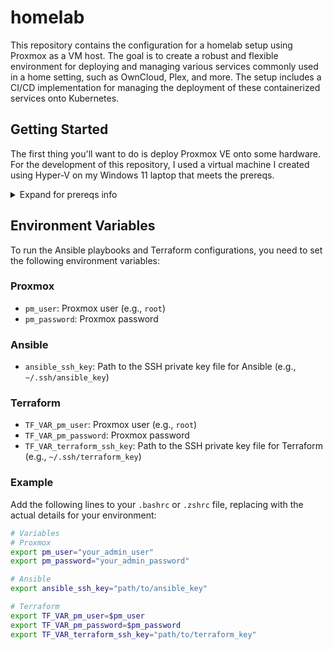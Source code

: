 # homelab

This repository contains the configuration for a homelab setup using Proxmox as a VM host. The goal is to create a robust and flexible environment for deploying and managing various services commonly used in a home setting, such as OwnCloud, Plex, and more. The setup includes a CI/CD implementation for managing the deployment of these containerized services onto Kubernetes.

## Getting Started

The first thing you'll want to do is deploy Proxmox VE onto some hardware. For the development of this repository, I used a virtual machine I created using Hyper-V on my Windows 11 laptop that meets the prereqs.

<details>
<summary>Expand for prereqs info</summary>
## Prerequisites for Running Proxmox as a VM

To run Proxmox VE as a virtual machine for development purposes, ensure that you meet the following prerequisites:

### Hardware Requirements

- **CPU**: Ensure that your host machine has a CPU that supports virtualization (e.g., Intel VT-x or AMD-V).
- **Memory**: Allocate sufficient RAM for both the host machine and the Proxmox VM. A minimum of 4GB for Proxmox is recommended, but more may be needed depending on your use case.
- **Storage**: Allocate enough disk space for the Proxmox VM and the VMs you plan to create within Proxmox.

### Virtualization Software

- **Hypervisor**: Use a hypervisor that supports nested virtualization, such as Hyper-V, VMware Workstation, or VirtualBox.
- **Nested Virtualization**: Ensure that nested virtualization is enabled in your hypervisor settings.

### Network Configuration

- **Bridged Networking**: Configure the Proxmox VM to use bridged networking to ensure it can communicate with other devices on your network.
- **Static IP**: Consider assigning a static IP address to the Proxmox VM for easier access and management.

### Proxmox VE ISO

- **Download**: Download the latest Proxmox VE ISO from the [official Proxmox website](https://www.proxmox.com/en/downloads).
- **Installation**: Follow the [Proxmox installation guide](https://pve.proxmox.com/wiki/Installation) to install Proxmox VE on the VM.

### Host Machine Configuration

- **Resources**: Ensure that the host machine has enough resources (CPU, RAM, and disk space) to run both the host OS and the Proxmox VM efficiently.
- **Virtualization Support**: Verify that virtualization support is enabled in the host machine's BIOS/UEFI settings.

</details>

## Environment Variables

To run the Ansible playbooks and Terraform configurations, you need to set the following environment variables:

### Proxmox

- `pm_user`: Proxmox user (e.g., `root`)
- `pm_password`: Proxmox password

### Ansible

- `ansible_ssh_key`: Path to the SSH private key file for Ansible (e.g., `~/.ssh/ansible_key`)

### Terraform

- `TF_VAR_pm_user`: Proxmox user (e.g., `root`)
- `TF_VAR_pm_password`: Proxmox password
- `TF_VAR_terraform_ssh_key`: Path to the SSH private key file for Terraform (e.g., `~/.ssh/terraform_key`)

### Example

Add the following lines to your `.bashrc` or `.zshrc` file, replacing with the actual details for your environment:

```sh
# Variables
# Proxmox
export pm_user="your_admin_user"
export pm_password="your_admin_password"

# Ansible
export ansible_ssh_key="path/to/ansible_key"

# Terraform
export TF_VAR_pm_user=$pm_user
export TF_VAR_pm_password=$pm_password
export TF_VAR_terraform_ssh_key="path/to/terraform_key"